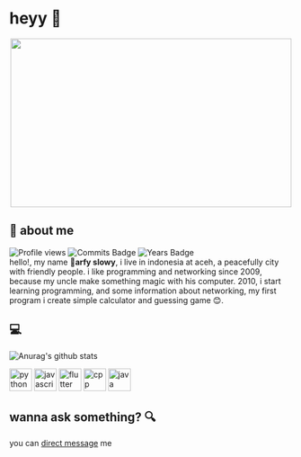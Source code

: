 # heyy :wave:
<p align="center">
  <img src="https://i.pinimg.com/originals/0c/6a/87/0c6a8788d5a21cb84faec253ab0c8804.gif" height="300" width="500"/>
</p>



## :boy: about me 
![Profile views](https://gpvc.arturio.dev/slowy07) ![Commits Badge](https://badges.pufler.dev/commits/monthly/slowy07) ![Years Badge](https://badges.pufler.dev/years/slowy07)\
hello!, my name :boy:**arfy slowy**, i live in indonesia at aceh, a peacefully city with friendly people. i like programming and networking since 2009, because my uncle make something magic with his computer. 2010, i start learning programming, and some information about networking, my first program i create simple calculator and guessing game :blush:.
## :computer:
![Anurag's github stats](https://github-readme-stats.vercel.app/api?username=slowy07&show_icons=true&theme=bear)
<p align="left">
  <img src="https://cdn.icon-icons.com/icons2/112/PNG/512/python_18894.png" width="40" height="40"alt="python">
  <img src="https://cdn.icon-icons.com/icons2/2108/PNG/512/javascript_icon_130900.png" width="40" height="40" alt="javascript">
  <img src="https://cdn.icon-icons.com/icons2/2107/PNG/512/file_type_flutter_icon_130599.png" width="40" height="40" alt="flutter">
  <img src="https://cdn.icon-icons.com/icons2/2107/PNG/512/file_type_cpp_icon_130670.png" width="40" height="40" alt="cpp">
  <img src="https://cdn.icon-icons.com/icons2/159/PNG/256/java_22523.png" width="40" height="40" alt="java">
</p>

## wanna ask something? :mag:
you can [direct message](https://www.instagram.com/arfy.slowy) me

